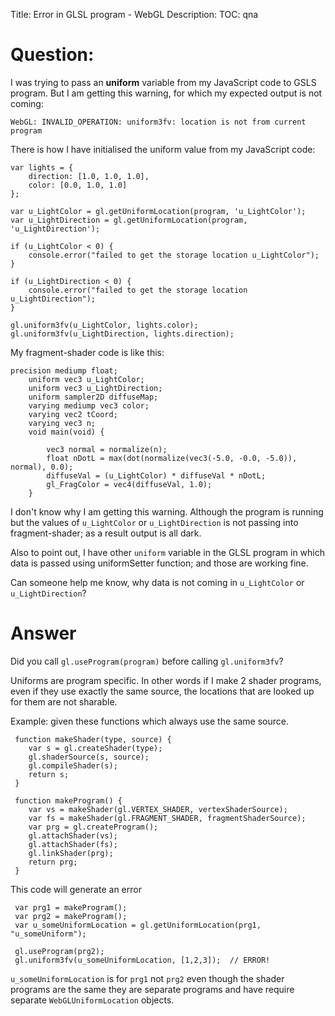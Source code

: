 Title: Error in GLSL program - WebGL
Description:
TOC: qna

# Question:

I was trying to pass an **uniform** variable from my JavaScript code to GSLS program. But I am getting this warning, for which my expected output is not coming: 

    WebGL: INVALID_OPERATION: uniform3fv: location is not from current program 

There is how I have initialised the uniform value from my JavaScript code:

    var lights = {
        direction: [1.0, 1.0, 1.0],
        color: [0.0, 1.0, 1.0]
    };

    var u_LightColor = gl.getUniformLocation(program, 'u_LightColor');
    var u_LightDirection = gl.getUniformLocation(program, 'u_LightDirection');

    if (u_LightColor < 0) {
        console.error("failed to get the storage location u_LightColor");
    }

    if (u_LightDirection < 0) {
        console.error("failed to get the storage location u_LightDirection");
    }

    gl.uniform3fv(u_LightColor, lights.color);
    gl.uniform3fv(u_LightDirection, lights.direction);

My fragment-shader code is like this:

    precision mediump float;
        uniform vec3 u_LightColor;
        uniform vec3 u_LightDirection;
        uniform sampler2D diffuseMap;
        varying mediump vec3 color;
        varying vec2 tCoord;
        varying vec3 n;
        void main(void) {

            vec3 normal = normalize(n);
            float nDotL = max(dot(normalize(vec3(-5.0, -0.0, -5.0)), normal), 0.0);
            diffuseVal = (u_LightColor) * diffuseVal * nDotL;
            gl_FragColor = vec4(diffuseVal, 1.0);
        }

I don't know why I am getting this warning. Although the program is running but the values of `u_LightColor` or `u_LightDirection` is not passing into fragment-shader; as a result output is all dark. 

Also to point out, I have other `uniform` variable in the GLSL program in which data is passed using uniformSetter function; and those are working fine. 

Can someone help me know, why data is not coming in `u_LightColor` or `u_LightDirection`?

# Answer

Did you call `gl.useProgram(program)` before calling `gl.uniform3fv`?

Uniforms are program specific. In other words if I make 2 shader programs, even if they use exactly the same source, the locations that are looked up for them are not sharable.

Example: given these functions which always use the same source.

     function makeShader(type, source) {
        var s = gl.createShader(type);
        gl.shaderSource(s, source);
        gl.compileShader(s);
        return s;
     }

     function makeProgram() {
        var vs = makeShader(gl.VERTEX_SHADER, vertexShaderSource);
        var fs = makeShader(gl.FRAGMENT_SHADER, fragmentShaderSource);
        var prg = gl.createProgram();
        gl.attachShader(vs);
        gl.attachShader(fs);
        gl.linkShader(prg);
        return prg;
     }    

This code will generate an error

     var prg1 = makeProgram();
     var prg2 = makeProgram();
     var u_someUniformLocation = gl.getUniformLocation(prg1, "u_someUniform");

     gl.useProgram(prg2);
     gl.uniform3fv(u_someUniformLocation, [1,2,3]);  // ERROR!

`u_someUniformLocation` is for `prg1` not `prg2` even though the shader programs are the same they are separate programs and have require separate `WebGLUniformLocation` objects.



